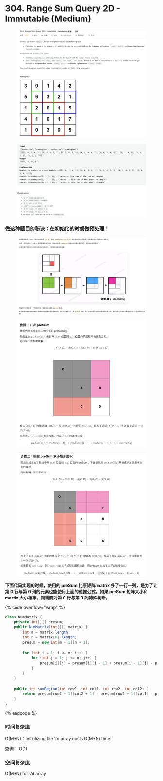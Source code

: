 # 304. Range Sum Query 2D - Immutable (Medium)

<figure><img src="../../../.gitbook/assets/image (43).png" alt=""><figcaption></figcaption></figure>

<figure><img src="../../../.gitbook/assets/image (44).png" alt=""><figcaption></figcaption></figure>

### 做这种题目的秘诀：在初始化的时候做预处理！

<figure><img src="../../../.gitbook/assets/image (45).png" alt=""><figcaption></figcaption></figure>

<figure><img src="../../../.gitbook/assets/image (46).png" alt=""><figcaption></figcaption></figure>

<figure><img src="../../../.gitbook/assets/image (47).png" alt=""><figcaption></figcaption></figure>

**下面代码实现的时候，使用的 preSum 比原矩阵 matrix 多了一行一列，是为了让第 0 行与第 0 列的元素也能使用上面的递推公式。如果 preSum 矩阵大小和 martix 大小相等，则需要对第 0 行与第 0 列特殊判断。**

{% code overflow="wrap" %}
```java
class NumMatrix {
    private int[][] presum;
    public NumMatrix(int[][] matrix) {
        int m = matrix.length;
        int n = matrix[0].length;
        presum = new int[m + 1][n + 1];

        for (int i = 1; i <= m; i++) {
            for (int j = 1; j <= n; j++) {
                presum[i][j] = presum[i][j - 1] + presum[i - 1][j] - presum[i - 1][j - 1] + matrix[i - 1][j - 1];
            }
        }
    }
    
    public int sumRegion(int row1, int col1, int row2, int col2) {
        return presum[row2 + 1][col2 + 1] - presum[row2 + 1][col1] - presum[row1][col2 + 1] + presum[row1][col1];
    }
}
```
{% endcode %}

### 时间复杂度

O(M\*N)：Initializing the 2d array costs O(M\*N) time.&#x20;

查询： O(1)

### 空间复杂度

O(M\*N) for 2d array
